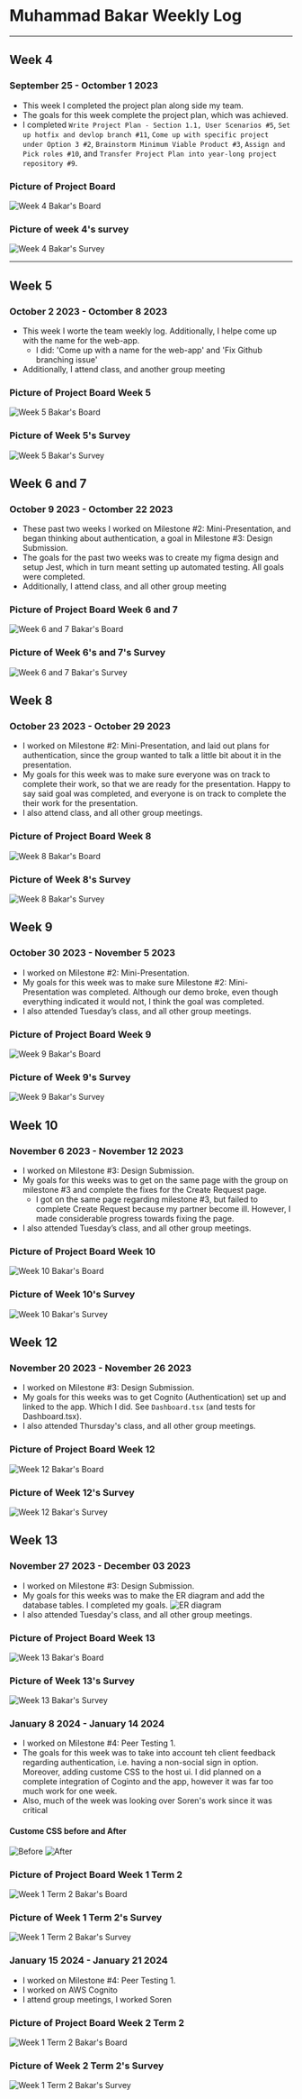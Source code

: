# Muhammad Bakar Weekly Log

---

## Week 4

### September 25 - Octomber 1 2023

- This week I completed the project plan along side my team.
- The goals for this week complete the project plan, which was achieved.
- I completed `Write Project Plan - Section 1.1, User Scenarios #5`, `Set up hotfix and devlop branch #11`, `Come up with specific project under Option 3 #2`, `Brainstorm Minimum Viable Product #3`, `Assign and Pick roles #10`, and `Transfer Project Plan into year-long project repository #9`.

### Picture of Project Board

![Week 4 Bakar's Board](img/muhammad-bakar/mbakar-week-4-board.png)

### Picture of week 4's survey

![Week 4 Bakar's Survey](img/muhammad-bakar/mbakar-week-4-survey.png)

---

## Week 5

### October 2 2023 - Octomber 8 2023

- This week I worte the team weekly log. Additionally, I helpe come up with the name for the web-app.
  - I did: 'Come up with a name for the web-app' and 'Fix Github branching issue'
- Additionally, I attend class, and another group meeting

### Picture of Project Board Week 5

![Week 5 Bakar's Board](img/muhammad-bakar/mbakar-week-5-board.png)

### Picture of Week 5's Survey

![Week 5 Bakar's Survey](img/muhammad-bakar/mbakar-week-5-survey.png)

## Week 6 and 7

### October 9 2023 - Octomber 22 2023

- These past two weeks I worked on Milestone #2: Mini-Presentation, and began thinking about authentication, a goal in Milestone #3: Design Submission.
- The goals for the past two weeks was to create my figma design and setup Jest, which in turn meant setting up automated testing. All goals were completed.
- Additionally, I attend class, and all other group meeting

### Picture of Project Board Week 6 and 7

![Week 6 and 7 Bakar's Board](img/muhammad-bakar/mbakar-week-6-and-7-board.png)

### Picture of Week 6's and 7's Survey

![Week 6 and 7 Bakar's Survey](img/muhammad-bakar/mbakar-week-6-and-7-survey.png)

## Week 8

### October 23 2023 - October 29 2023

- I worked on Milestone #2: Mini-Presentation, and laid out plans for authentication, since the group wanted to talk a little bit about it in the presentation.
- My goals for this week was to make sure everyone was on track to complete their work, so that we are ready for the presentation. Happy to say said goal was completed, and everyone is on track to complete the their work for the presentation.
- I also attend class, and all other group meetings.

### Picture of Project Board Week 8

![Week 8 Bakar's Board](img/muhammad-bakar/mbakar-week-8-board.png)

### Picture of Week 8's Survey

![Week 8 Bakar's Survey](img/muhammad-bakar/mbakar-week-8-survey.png)

## Week 9

### October 30 2023 - November 5 2023

- I worked on Milestone #2: Mini-Presentation.
- My goals for this week was to make sure Milestone #2: Mini-Presentation was completed. Although our demo broke, even though everything indicated it would not, I think the goal was completed.
- I also attended Tuesday’s class, and all other group meetings.

### Picture of Project Board Week 9

![Week 9 Bakar's Board](img/muhammad-bakar/mbakar-week-9-board.png)

### Picture of Week 9's Survey

![Week 9 Bakar's Survey](img/muhammad-bakar/mbakar-week-9-survey.png)

## Week 10

### November 6 2023 - November 12 2023

- I worked on Milestone #3: Design Submission.
- My goals for this weeks was to get on the same page with the group on milestone #3 and complete the fixes for the Create Request page.
  - I got on the same page regarding milestone #3, but failed to complete Create Request because my partner become ill. However, I made considerable progress towards fixing the page.
- I also attended Tuesday’s class, and all other group meetings.

### Picture of Project Board Week 10

![Week 10 Bakar's Board](img/muhammad-bakar/mbakar-week-10-board.png)

### Picture of Week 10's Survey

![Week 10 Bakar's Survey](img/muhammad-bakar/mbakar-week-10-survey.png)

## Week 12

### November 20 2023 - November 26 2023

- I worked on Milestone #3: Design Submission.
- My goals for this weeks was to get Cognito (Authentication) set up and linked to the app. Which I did. See `Dashboard.tsx` (and tests for Dashboard.tsx).
- I also attended Thursday's class, and all other group meetings.

### Picture of Project Board Week 12

![Week 12 Bakar's Board](img/muhammad-bakar/mbakar-week-12-board.png)

### Picture of Week 12's Survey

![Week 12 Bakar's Survey](img/muhammad-bakar/mbakar-week-12-survey.png)

## Week 13

### November 27 2023 - December 03 2023

- I worked on Milestone #3: Design Submission.
- My goals for this weeks was to make the ER diagram and add the database tables. I completed my goals.
  ![ER diagram](img/muhammad-bakar/Other/ER.png)
- I also attended Tuesday's class, and all other group meetings.

### Picture of Project Board Week 13

![Week 13 Bakar's Board](img/muhammad-bakar/mbakar-week-13-board.png)

### Picture of Week 13's Survey

![Week 13 Bakar's Survey](img/muhammad-bakar/mbakar-week-13-survey.png)

### January 8 2024 - January 14 2024

- I worked on Milestone #4: Peer Testing 1.
- The goals for this week was to take into account teh client feedback regarding authentication, i.e. having a non-social sign in option. Moreover, adding custome CSS to the host ui. I did planned on a complete integration of Coginto and the app, however it was far too much work for one week.
- Also, much of the week was looking over Soren's work since it was critical

#### Custome CSS before and After

![Before](img/muhammad-bakar/Other/custome-css-before.png)
![After](img/muhammad-bakar/Other/custome-css-after.png)

### Picture of Project Board Week 1 Term 2

![Week 1 Term 2 Bakar's Board](img/muhammad-bakar/mbakar-week-1-T-2-board.png)

### Picture of Week 1 Term 2's Survey

![Week 1 Term 2 Bakar's Survey](img/muhammad-bakar/mbakar-week-1-T-2-survey.png)

### January 15 2024 - January 21 2024

- I worked on Milestone #4: Peer Testing 1.
- I worked on AWS Cognito
- I attend group meetings, I worked Soren

### Picture of Project Board Week 2 Term 2

![Week 1 Term 2 Bakar's Board](img/muhammad-bakar/mbakar-week-2-T-2-board.png)

### Picture of Week 2 Term 2's Survey

![Week 1 Term 2 Bakar's Survey](img/muhammad-bakar/mbakar-week-2-T-2-survey.png)
